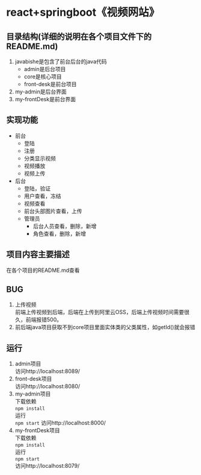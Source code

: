# react+springboot《视频网站》

## 目录结构(详细的说明在各个项目文件下的README.md)
1. javabishe是包含了前台后台的java代码
    * admin是后台项目
    * core是核心项目
    * front-desk是前台项目
2. my-admin是后台界面
3. my-frontDesk是前台界面

## 实现功能
* 前台
    * 登陆
    * 注册
    * 分类显示视频
    * 视频播放
    * 视频上传
* 后台
    * 登陆，验证
    * 用户查看，冻结
    * 视频查看
    * 前台头部图片查看，上传
    * 管理员
        * 后台人员查看，删除，新增
        * 角色查看，删除，新增

## 项目内容主要描述
在各个项目的README.md查看

## BUG
1. 上传视频  
    前端上传视频到后端，后端在上传到阿里云OSS，后端上传视频时间需要很久，前端报错500。
2. 前后端java项目获取不到core项目里面实体类的父类属性，如getId()就会报错

## 运行
1.  admin项目  
    访问http://localhost:8089/
2.  front-desk项目  
    访问http://localhost:8080/
3.  my-admin项目  
    下载依赖  
    `npm install`  
    运行  
    `npm start`
    访问http://localhost:8000/
4.  my-frontDesk项目  
    下载依赖  
    `npm install`    
    运行  
    `npm start`    
    访问http://localhost:8079/







